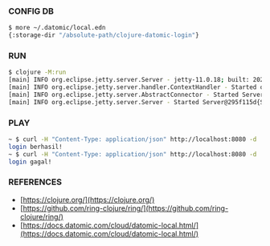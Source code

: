 ### CONFIG DB
```bash
$ more ~/.datomic/local.edn 
{:storage-dir "/absolute-path/clojure-datomic-login"}
```
### RUN
```bash
$ clojure -M:run
[main] INFO org.eclipse.jetty.server.Server - jetty-11.0.18; built: 2023-10-27T02:14:36.036Z; git: 5a9a771a9fbcb9d36993630850f612581b78c13f; jvm 21.0.2+13-LTS
[main] INFO org.eclipse.jetty.server.handler.ContextHandler - Started o.e.j.s.ServletContextHandler@5c14c284{/,null,AVAILABLE}
[main] INFO org.eclipse.jetty.server.AbstractConnector - Started ServerConnector@5632bed3{HTTP/1.1, (http/1.1)}{0.0.0.0:8080}
[main] INFO org.eclipse.jetty.server.Server - Started Server@295f115d{STARTING}[11.0.18,sto=0] @12985ms
```
### PLAY
```bash
~ $ curl -H "Content-Type: application/json" http://localhost:8080 -d '{"email": "syd@email.com", "password": "_5rtong-p4ssw0rd_"}'
login berhasil!
~ $ curl -H "Content-Type: application/json" http://localhost:8080 -d '{"email": "syd@email.com", "password": "_5rtong-p4sswrd_"}'
login gagal!
```
### REFERENCES
- [https://clojure.org/](https://clojure.org/)
- [https://github.com/ring-clojure/ring/](https://github.com/ring-clojure/ring/)
- [https://docs.datomic.com/cloud/datomic-local.html/](https://docs.datomic.com/cloud/datomic-local.html/)
